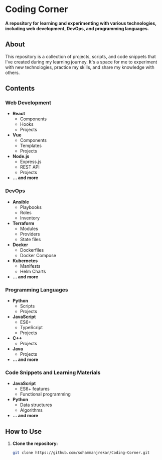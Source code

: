 # Coding Corner 

**A repository for learning and experimenting with various technologies, including web development, DevOps, and programming languages.**

## About
This repository is a collection of projects, scripts, and code snippets that I've created during my learning journey. It's a space for me to experiment with new technologies, practice my skills, and share my knowledge with others.


## Contents

### Web Development
* **React**
  * Components
  * Hooks
  * Projects
* **Vue**
  * Components
  * Templates
  * Projects
* **Node.js**
  * Express.js
  * REST API
  * Projects
* **... and more**

### DevOps
* **Ansible**
  * Playbooks
  * Roles
  * Inventory
* **Terraform**
  * Modules
  * Providers
  * State files
* **Docker**
  * Dockerfiles
  * Docker Compose
* **Kubernetes**
  * Manifests
  * Helm Charts
* **... and more**

### Programming Languages
* **Python**
  * Scripts
  * Projects
* **JavaScript**
  * ES6+
  * TypeScript
  * Projects
* **C++**
  * Projects
* **Java**
  * Projects
* **... and more**

### Code Snippets and Learning Materials
* **JavaScript**
  * ES6+ features
  * Functional programming
* **Python**
  * Data structures
  * Algorithms
* **... and more**

## How to Use
1. **Clone the repository:**
   ```bash
   git clone https://github.com/sohammanjrekar/Coding-Corner.git
